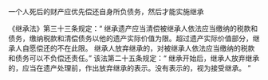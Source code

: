 一个人死后的财产应优先偿还自身所负债务，然后才能实施继承

《继承法》第三十三条规定：“ 继承遗产应当清偿被继承人依法应当缴纳的税款和债务，缴纳税款和清偿债务以他的遗产实际价值为限。超过遗产实际价值部分，继承人自愿偿还的不在此限。 继承人放弃继承的，对被继承人依法应当缴纳的税款和债务可以不负偿还责任。” 该法第二十五条规定：“ 继承开始后，继承人放弃继承的，应当在遗产处理前，作出放弃继承的表示。没有表示的，视为接受继承。 ”
